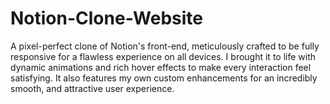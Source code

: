 # Notion-Clone-Website
A pixel-perfect clone of Notion's front-end, meticulously crafted to be fully responsive for a flawless experience on all devices. I brought it to life with dynamic animations and rich hover effects to make every interaction feel satisfying. It also features my own custom enhancements for an incredibly smooth, and attractive user experience.
